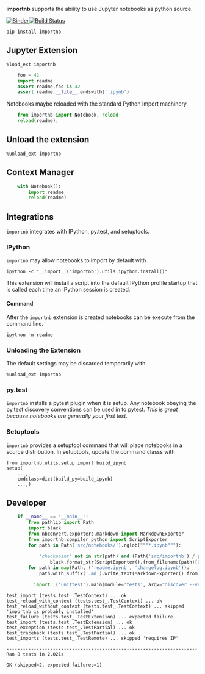 
__importnb__ supports the ability to use Jupyter notebooks as python source.

[![Binder](https://mybinder.org/badge.svg)](https://mybinder.org/v2/gh/deathbeds/importnb/master?urlpath=lab/tree/readme.ipynb)[![Build Status](https://travis-ci.org/deathbeds/importnb.svg?branch=master)](https://travis-ci.org/deathbeds/importnb)

    pip install importnb

## Jupyter Extension

    %load_ext importnb    


```python
    foo = 42
    import readme
    assert readme.foo is 42
    assert readme.__file__.endswith('.ipynb')
```

Notebooks maybe reloaded with the standard Python Import machinery.


```python
    from importnb import Notebook, reload
    reload(readme);
```

## Unload the extension

    %unload_ext importnb

## Context Manager


```python
    with Notebook(): 
        import readme
        reload(readme)
```

## Integrations

`importnb` integrates with IPython, py.test, and setuptools.


### IPython

`importnb` may allow notebooks to import by default with 

    ipython -c "__import__('importnb').utils.ipython.install()"
    
This extension will install a script into the default IPython profile startup that is called each time an IPython session is created.  

#### Command

After the `importnb` extension is created notebooks can be execute from the command line.

    ipython -m readme

### Unloading the Extension

The default settings may be discarded temporarily with

    %unload_ext importnb
    

### py.test

`importnb` installs a pytest plugin when it is setup.  Any notebook obeying the py.test discovery conventions can be used in to pytest.  _This is great because notebooks are generally your first test._

### Setuptools

`importnb` provides a setuptool command that will place notebooks in a source distribution.  In setuptools, update the command classs with

    from importnb.utils.setup import build_ipynb
    setup(
        ...,
        cmdclass=dict(build_py=build_ipynb)
        ...,)

## Developer


```python
    if __name__ == '__main__':
        from pathlib import Path
        import black
        from nbconvert.exporters.markdown import MarkdownExporter
        from importnb.compiler_python import ScriptExporter
        for path in Path('src/notebooks/').rglob("""*.ipynb"""):
            
            'checkpoint' not in str(path) and (Path('src/importnb') / path.with_suffix('.py').relative_to('src/notebooks')).write_text(
                black.format_str(ScriptExporter().from_filename(path)[0], 100))
        for path in map(Path, ('readme.ipynb', 'changelog.ipynb')):
            path.with_suffix('.md').write_text(MarkdownExporter().from_filename(path)[0])

        __import__('unittest').main(module='tests', argv="discover --verbose".split(), exit=False)

```

    test_import (tests.test_.TestContext) ... ok
    test_reload_with_context (tests.test_.TestContext) ... ok
    test_reload_without_context (tests.test_.TestContext) ... skipped 'importnb is probably installed'
    test_failure (tests.test_.TestExtension) ... expected failure
    test_import (tests.test_.TestExtension) ... ok
    test_exception (tests.test_.TestPartial) ... ok
    test_traceback (tests.test_.TestPartial) ... ok
    test_imports (tests.test_.TestRemote) ... skipped 'requires IP'
    
    ----------------------------------------------------------------------
    Ran 8 tests in 2.021s
    
    OK (skipped=2, expected failures=1)

